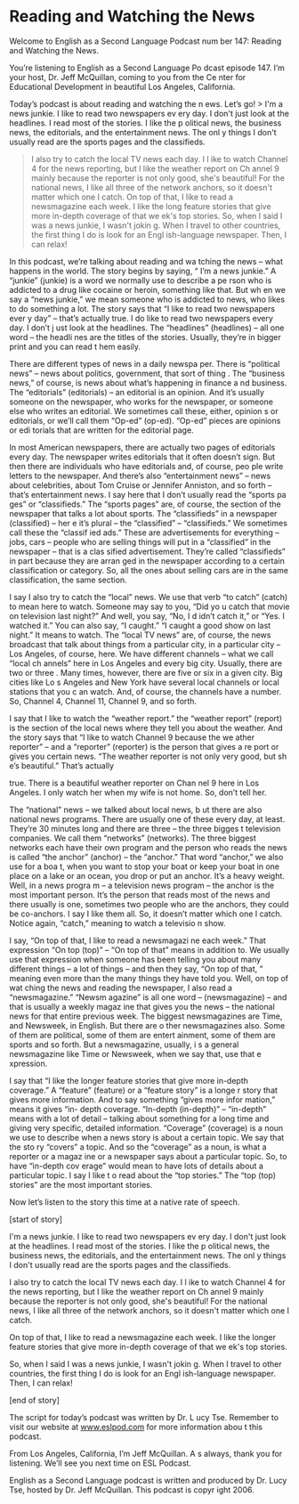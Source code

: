 # Reading and Watching the News

Welcome to English as a Second Language Podcast num ber 147: Reading and Watching the News.

You’re listening to English as a Second Language Po dcast episode 147. I’m your host, Dr. Jeff McQuillan, coming to you from the Ce nter for Educational Development in beautiful Los Angeles, California.

Today’s podcast is about reading and watching the n ews. Let’s go! > I'm a news junkie. I like to read two newspapers ev ery day. I don't just look at the headlines. I read most of the stories. I like the p olitical news, the business news, the editorials, and the entertainment news. The onl y things I don't usually read are the sports pages and the classifieds.
> I also try to catch the local TV news each day. I l ike to watch Channel 4 for the news reporting, but I like the weather report on Ch annel 9 mainly because the reporter is not only good, she's beautiful! For the  national news, I like all three of the network anchors, so it doesn't matter which one  I catch.
> On top of that, I like to read a newsmagazine each week. I like the long  feature stories that give more in-depth coverage of that we ek's top stories.
> So, when I said I was a news junkie, I wasn't jokin g. When I travel to other countries, the first thing I do is look for an Engl ish-language newspaper. Then, I can relax!

In this podcast, we’re talking about reading and wa tching the news – what happens in the world. The story begins by saying, “ I’m a news junkie.” A “junkie” (junkie) is a word we normally use to describe a pe rson who is addicted to a drug like cocaine or heroin, something like that. But wh en we say a “news junkie,” we mean someone who is addicted to news, who likes to do something a lot. The story says that “I like to read two newspapers ever y day” – that’s actually true. I do like to read two newspapers every day. I don’t j ust look at the headlines. The “headlines” (headlines) – all one word – the headli nes are the titles of the stories. Usually, they’re in bigger print and you can read t hem easily.

 There are different types of news in a daily newspa per. There is “political news” – news about politics, government, that sort of thing . The “business news,” of course, is news about what’s happening in finance a nd business. The “editorials” (editorials) – an editorial is an opinion. And it’s  usually someone on the newspaper, who works for the newspaper, or someone else who writes an editorial. We sometimes call these, either, opinion s or editorials, or we’ll call them “Op-ed” (op-ed). “Op-ed” pieces are opinions or edi torials that are written for the editorial page.

In most American newspapers, there are actually two  pages of editorials every day. The newspaper writes editorials that it often doesn’t sign. But then there are individuals who have editorials and, of course, peo ple write letters to the newspaper. And there’s also “entertainment news” – news about celebrities, about Tom Cruise or Jennifer Anniston, and so forth  – that’s entertainment news. I say here that I don’t usually read the “sports pa ges” or “classifieds.” The “sports pages” are, of course, the section of the newspaper  that talks a lot about sports. The “classifieds” in a newspaper (classified) – her e it’s plural – the “classified” – “classifieds.” We sometimes call these the “classif ied ads.” These are advertisements for everything – jobs, cars – people  who are selling things will put in a “classified” in the newspaper – that is a clas sified advertisement. They’re called “classifieds” in part because they are arran ged in the newspaper according to a certain classification or category. So, all the ones about selling cars are in the same classification, the same section.

I say I also try to catch the “local” news. We use that verb “to catch” (catch) to mean here to watch. Someone may say to you, “Did yo u catch that movie on television last night?” And well, you say, “No, I d idn’t catch it,” or “Yes. I watched it.” You can also say, “I caught.” “I caught a good  show on last night.” It means to watch. The “local TV news” are, of course, the news  broadcast that talk about things from a particular city, in a particular city  – Los Angeles, of course, here. We have different channels – what we call “local ch annels” here in Los Angeles and every big city. Usually, there are two or three . Many times, however, there are five or six in a given city. Big cities like Lo s Angeles and New York have several local channels or local stations that you c an watch. And, of course, the channels have a number. So, Channel 4, Channel 11, Channel 9, and so forth.

I say that I like to watch the “weather report.” the “weather report” (report) is the section of the local news where they tell you about  the weather. And the story says that “I like to watch Channel 9 because the we ather reporter” – and a “reporter” (reporter) is the person that gives a re port or gives you certain news. “The weather reporter is not only very good, but sh e’s beautiful.” That’s actually

true. There is a beautiful weather reporter on Chan nel 9 here in Los Angeles. I only watch her when my wife is not home. So, don’t tell her.

The “national” news – we talked about local news, b ut there are also national news programs. There are usually one of these every  day, at least. They’re 30 minutes long and there are three – the three bigges t television companies. We call them “networks” (networks). The three biggest networks each have their own program and the person who reads the news is called  “the anchor” (anchor) – the “anchor.” That word “anchor,” we also use for a boa t, when you want to stop your boat or keep your boat in one place on a lake or an  ocean, you drop or put an anchor. It’s a heavy weight. Well, in a news progra m – a television news program – the anchor is the most important person. It’s the  person that reads most of the news and there usually is one, sometimes two people  who are the anchors, they could be co-anchors. I say I like them all. So, it doesn’t matter which one I catch. Notice again, “catch,” meaning to watch a televisio n show.

I say, “On top of that, I like to read a newsmagazi ne each week.” That expression “On top (top)” – “On top of that” means in addition  to. We usually use that expression when someone has been telling you about many different things – a lot of things – and then they say, “On top of that, ” meaning even more than the many things they have told you. Well, on top of wat ching the news and reading the newspaper, I also read a “newsmagazine.” “Newsm agazine” is all one word – (newsmagazine) – and that is usually a weekly magaz ine that gives you the news – the national news for that entire previous week. The biggest newsmagazines are Time, and Newsweek, in English. But there are o ther newsmagazines also. Some of them are political, some of them are entert ainment, some of them are sports and so forth. But a newsmagazine, usually, i s a general newsmagazine like Time or Newsweek, when we say that, use that e xpression.

I say that “I like the longer feature stories that give more in-depth coverage.” A “feature” (feature) or a “feature story” is a longe r story that gives more information. And to say something “gives more infor mation,” means it gives “in- depth coverage. “In-depth (in-depth)” – “in-depth” means with a lot of detail – talking about something for a long time and giving very specific, detailed information. “Coverage” (coverage) is a noun we use  to describe when a news story is about a certain topic. We say that the sto ry “covers” a topic. And so the “coverage” as a noun, is what a reporter or a magaz ine or a newspaper says about a particular topic. So, to have “in-depth cov erage” would mean to have lots of details about a particular topic. I say I like t o read about the “top stories.” The “top (top) stories” are the most important stories.

Now let’s listen to the story this time at a native  rate of speech.

[start of story]

I'm a news junkie. I like to read two newspapers ev ery day. I don't just look at the headlines. I read most of the stories. I like the p olitical news, the business news, the editorials, and the entertainment news. The onl y things I don't usually read are the sports pages and the classifieds.

I also try to catch the local TV news each day. I l ike to watch Channel 4 for the news reporting, but I like the weather report on Ch annel 9 mainly because the reporter is not only good, she's beautiful! For the  national news, I like all three of the network anchors, so it doesn't matter which one  I catch.

On top of that, I like to read a newsmagazine each week. I like the longer feature stories that give more in-depth coverage of that we ek's top stories.

So, when I said I was a news junkie, I wasn't jokin g. When I travel to other countries, the first thing I do is look for an Engl ish-language newspaper. Then, I can relax!

[end of story]

The script for today’s podcast was written by Dr. L ucy Tse. Remember to visit our website at www.eslpod.com for more information abou t this podcast.

From Los Angeles, California, I’m Jeff McQuillan. A s always, thank you for listening. We’ll see you next time on ESL Podcast.

English as a Second Language podcast is written and  produced by Dr. Lucy Tse, hosted by Dr. Jeff McQuillan. This podcast is copyr ight 2006.

